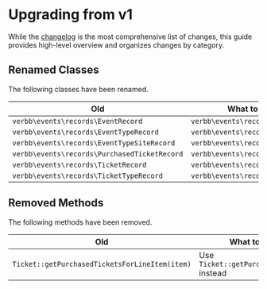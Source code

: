 # Upgrading from v1
While the [changelog](https://github.com/verbb/events/blob/craft-5/CHANGELOG.md) is the most comprehensive list of changes, this guide provides high-level overview and organizes changes by category.

## Renamed Classes
The following classes have been renamed.

Old | What to do instead
--- | ---
| `verbb\events\records\EventRecord` | `verbb\events\records\Event`
| `verbb\events\records\EventTypeRecord` | `verbb\events\records\EventType`
| `verbb\events\records\EventTypeSiteRecord` | `verbb\events\records\EventTypeSite`
| `verbb\events\records\PurchasedTicketRecord` | `verbb\events\records\PurchasedTicket`
| `verbb\events\records\TicketRecord` | `verbb\events\records\Ticket`
| `verbb\events\records\TicketTypeRecord` | `verbb\events\records\TicketType`

## Removed Methods
The following methods have been removed.

Old | What to do instead
--- | ---
| `Ticket::getPurchasedTicketsForLineItem(item)` | Use `Ticket::getPurchasedTickets(item)` instead
